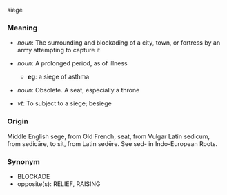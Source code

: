 siege
### Meaning
+ _noun_: The surrounding and blockading of a city, town, or fortress by an army attempting to capture it
+ _noun_: A prolonged period, as of illness
    + __eg__: a siege of asthma
+ _noun_: Obsolete. A seat, especially a throne

+ _vt_: To subject to a siege; besiege

### Origin

Middle English sege, from Old French, seat, from Vulgar Latin sedicum, from sedicāre, to sit, from Latin sedēre. See sed- in Indo-European Roots.

### Synonym

+ BLOCKADE
+ opposite(s): RELIEF, RAISING


